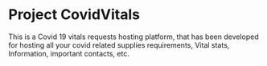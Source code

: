 # Project CovidVitals
 This is a Covid 19 vitals requests hosting platform, that has been developed for hosting all your covid related supplies requirements, Vital stats, Information, important contacts, etc.
